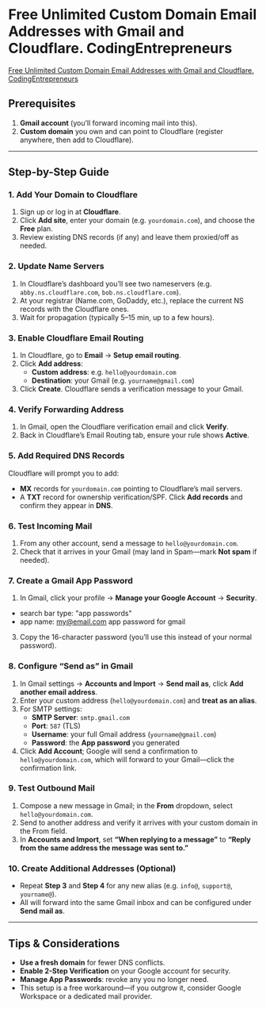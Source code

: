 # Free Unlimited Custom Domain Email Addresses with Gmail and Cloudflare. CodingEntrepreneurs

[Free Unlimited Custom Domain Email Addresses with Gmail and Cloudflare. CodingEntrepreneurs](https://youtu.be/NmXWA08ly_s?si=ZiG-CttQx2GdSkAP)


## Prerequisites

1. **Gmail account** (you’ll forward incoming mail into this).
2. **Custom domain** you own and can point to Cloudflare (register anywhere, then add to Cloudflare).

---

## Step-by-Step Guide

### 1. Add Your Domain to Cloudflare
1. Sign up or log in at **Cloudflare**.
2. Click **Add site**, enter your domain (e.g. `yourdomain.com`), and choose the **Free** plan.
3. Review existing DNS records (if any) and leave them proxied/off as needed.

### 2. Update Name Servers
1. In Cloudflare’s dashboard you’ll see two nameservers (e.g. `abby.ns.cloudflare.com`, `bob.ns.cloudflare.com`).
2. At your registrar (Name.com, GoDaddy, etc.), replace the current NS records with the Cloudflare ones.
3. Wait for propagation (typically 5–15 min, up to a few hours).

### 3. Enable Cloudflare Email Routing
1. In Cloudflare, go to **Email** → **Setup email routing**.
2. Click **Add address**:
   - **Custom address**: e.g. `hello@yourdomain.com`
   - **Destination**: your Gmail (e.g. `yourname@gmail.com`)
3. Click **Create**. Cloudflare sends a verification message to your Gmail.

### 4. Verify Forwarding Address
1. In Gmail, open the Cloudflare verification email and click **Verify**.
2. Back in Cloudflare’s Email Routing tab, ensure your rule shows **Active**.

### 5. Add Required DNS Records
Cloudflare will prompt you to add:
- **MX** records for `yourdomain.com` pointing to Cloudflare’s mail servers.
- A **TXT** record for ownership verification/SPF.
Click **Add records** and confirm they appear in **DNS**.

### 6. Test Incoming Mail
1. From any other account, send a message to `hello@yourdomain.com`.
2. Check that it arrives in your Gmail (may land in Spam—mark **Not spam** if needed).

### 7. Create a Gmail App Password
1. In Gmail, click your profile → **Manage your Google Account** → **Security**.
  - search bar type: "app passwords"
  - app name: my@email.com app password for gmail
3. Copy the 16-character password (you’ll use this instead of your normal password).

### 8. Configure “Send as” in Gmail
1. In Gmail settings → **Accounts and Import** → **Send mail as**, click **Add another email address**.
2. Enter your custom address (`hello@yourdomain.com`) and **treat as an alias**.
3. For SMTP settings:
   - **SMTP Server**: `smtp.gmail.com`
   - **Port**: `587` (TLS)
   - **Username**: your full Gmail address (`yourname@gmail.com`)
   - **Password**: the **App password** you generated
4. Click **Add Account**; Google will send a confirmation to `hello@yourdomain.com`, which will forward to your Gmail—click the confirmation link.

### 9. Test Outbound Mail
1. Compose a new message in Gmail; in the **From** dropdown, select `hello@yourdomain.com`.
2. Send to another address and verify it arrives with your custom domain in the From field.
3. In **Accounts and Import**, set **“When replying to a message”** to **“Reply from the same address the message was sent to.”**

### 10. Create Additional Addresses (Optional)
- Repeat **Step 3** and **Step 4** for any new alias (e.g. `info@`, `support@`, `yourname@`).
- All will forward into the same Gmail inbox and can be configured under **Send mail as**.

---

## Tips & Considerations

- **Use a fresh domain** for fewer DNS conflicts.
- **Enable 2-Step Verification** on your Google account for security.
- **Manage App Passwords**: revoke any you no longer need.
- This setup is a free workaround—if you outgrow it, consider Google Workspace or a dedicated mail provider.



